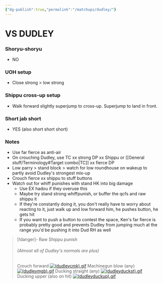 ```yaml
---
{"dg-publish":true,"permalink":"/matchups/dudley/"}
---
```


# VS DUDLEY
### Shoryu-shoryu
- NO
### UOH setup
- Close strong > low strong
### Shippu cross-up setup
- Walk forward slightly superjump to cross-up. Superjump to land in front.
### Short jab short
- YES (also short short short)
### Notes
- Use far fierce as anti-air
- On crouching Dudley, use TC xx strong DP xx Shippu or [[General stuff/Terminology#Target combo\|TC]] xx fierce DP
- Low parry > stand block > watch for low roundhouse on wakeup to partly avoid Dudley's strongest mix-up
- Crouch fierce xx shippu to stuff buttons
- Watch out for whiff punishes with stand HK into big damage
	- Use EX hadou if they overuse this
	- Maybe try stand strong whiffpunish, or buffer the qcfs and raw shippu it
	- If they're constantly doing it, you don't really have to worry about reacting to it, just walk up and low forward him, he pushes button, he gets hit
	- If you want to push a button to contest the space, Ken's far fierce is probably pretty good and prevents Dudley from jumping much at the range you'd be pushing it into Dud RH as well

> [!danger]- Raw Shippu punish
> ###### (Almost all of Dudley's normals are plus)
> Crouch forward
[![(dudleycmk).gif](https://wiki.supercombo.gg/images/c/c4/%28dudleycmk%29.gif)](https://wiki.supercombo.gg/w/File:(dudleycmk).gif)
> Machinegun blow (any)
[![(dudleymgb).gif](https://wiki.supercombo.gg/images/6/69/%28dudleymgb%29.gif)](https://wiki.supercombo.gg/w/File:(dudleymgb).gif)
> Ducking straight (any)
[![(dudleyduckst).gif](https://wiki.supercombo.gg/images/e/ec/%28dudleyduckst%29.gif)](https://wiki.supercombo.gg/w/File:(dudleyduckst).gif)
> Ducking upper (also on hit)
[![(dudleyduckup).gif](https://wiki.supercombo.gg/images/e/ee/%28dudleyduckup%29.gif)](https://wiki.supercombo.gg/w/File:(dudleyduckup).gif)
